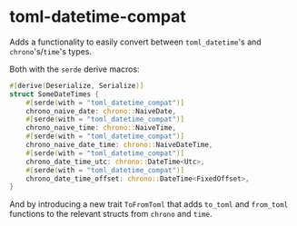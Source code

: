 # toml-datetime-compat

Adds a functionality to easily convert between `toml_datetime`'s and
`chrono`'s/`time`'s types.

Both with the `serde` derive macros:

```rust
#[derive(Deserialize, Serialize)]
struct SomeDateTimes {
    #[serde(with = "toml_datetime_compat")]
    chrono_naive_date: chrono::NaiveDate,
    #[serde(with = "toml_datetime_compat")]
    chrono_naive_time: chrono::NaiveTime,
    #[serde(with = "toml_datetime_compat")]
    chrono_naive_date_time: chrono::NaiveDateTime,
    #[serde(with = "toml_datetime_compat")]
    chrono_date_time_utc: chrono::DateTime<Utc>,
    #[serde(with = "toml_datetime_compat")]
    chrono_date_time_offset: chrono::DateTime<FixedOffset>,
}
```

And by introducing a new trait `ToFromToml` that adds `to_toml` and `from_toml`
functions to the relevant structs from `chrono` and `time`.
